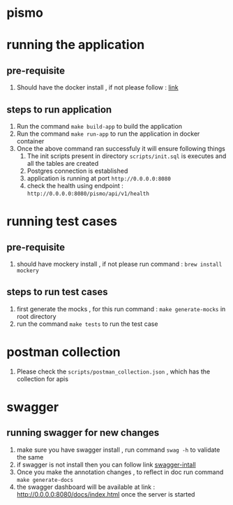 # pismo

# running the application 

## pre-requisite 
1. Should have the docker install , if not please follow : [link](https://docs.docker.com/desktop/install/mac-install/)

## steps to run application
1. Run the command `make build-app` to build the application 
2. Run the command `make run-app` to run the application in docker container
3. Once the above command ran successfuly it will ensure following things 
    1. The init scripts present in directory `scripts/init.sql` is executes and all the tables are created
    2. Postgres connection is established 
    3. application is running at port `http://0.0.0.0:8080`
    4. check the health using endpoint : `http://0.0.0.0:8080/pismo/api/v1/health`

# running test cases 

## pre-requisite
1. should have mockery install , if not please run command : `brew install mockery`

## steps to run test cases 
1. first generate the mocks , for this run command : `make generate-mocks` in root directory 
2. run the command `make tests` to run the test case

# postman collection 
1. Please check the `scripts/postman_collection.json` , which has the collection for apis

# swagger 

## running swagger for new changes 
1. make sure you have swagger install , run command `swag -h` to validate the same 
2. if swagger is not install then you can follow link [swagger-intall](https://lemoncode21.medium.com/how-to-add-swagger-in-golang-gin-6932e8076ec0)
3. Once you make the annotation changes , to reflect in doc run command `make generate-docs`
4. the swagger dashboard will be available at link : http://0.0.0.0:8080/docs/index.html once the server is started